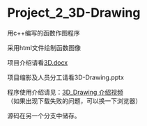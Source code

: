 # Project_2_3D-Drawing
用c++编写的函数作图程序  

采用html文件绘制函数图像   

项目介绍请看[3D.docx](https://github.com/Tommy307/Pro2_3D_Drawing/blob/master/3D.docx)

项目缩影及人员分工请看3D-Drawing.pptx

程序使用介绍请见：[3D_Drawing 介绍视频](https://github.com/Tommy307/Pro2_3D_Drawing/blob/master/3D_Drawing%20介绍视频.mp4)   
（如果出现下载失败的问题，可以换一下浏览器）

源码在另一个分支中储存。 

